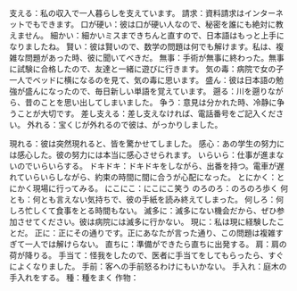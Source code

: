 支える：私の収入で一人暮らしを支えています。
請求：資料請求はインターネットでもできます。
口が硬い：彼は口が硬い人なので、秘密を誰にも絶対に教えません。
細かい：細かいミスまできちんと直すので、日本語はもっと上手になりましたね。
賢い：彼は賢いので、数学の問題は何でも解けます。私は、複雑な問題があった時、彼に聞いてべきだ。
無事：手術が無事に終わった。無事に試験に合格したので、友達と一緒に遊びに行きます。
気の毒：病院で女の子一人でベッドに横になるのを見て、気の毒に思います。
盛ん：彼は日本語の勉強が盛んになったので、毎日新しい単語を覚えています。
遡る：川を遡りながら、昔のことを思い出してしまいました。
争う：意見は分かれた時、冷静に争うことが大切です。
差し支える：差し支えなければ、電話番号をご記入ください。
外れる：宝くじが外れるので彼は、がっかりしました。

現れる：彼は突然現れると、皆を驚かせてしました。
感心：あの学生の努力には感心した。彼の努力には本当に感心させられます。
いらいら：仕事が進まないのでいらいらする。
ドキドキ：ドキドキをしながら、出番を持つ。電車が遅れていらいらしながら、約束の時間に間に合うが心配になった。
とにかく：とにかく現場に行ってみる。
にこにこ：にこにこ笑う
のろのろ：のろのろ歩く
何とも：何とも言えない気持ちで、彼の手紙を読み終えてしまった。
何しろ：何しろ忙しくて食事をとる時間もない。
滅多に：滅多にない機会だから、ぜひ参加させてください。彼は病院には滅多に行かない。
現に：私は現に経験したことだ。
正に：正にその通りです。正にあなたが言った通り、この問題は複雑すぎて一人では解けらない。
直ちに：準備ができたら直ちに出発する。
肩：肩の荷が降りる。
手当て：怪我をしたので、医者に手当てをしてもらったら、すぐによくなりました。
手前：客への手前怒るわけにもいかない。
手入れ：庭木の手入れをする。
種：種をまく
作物：
